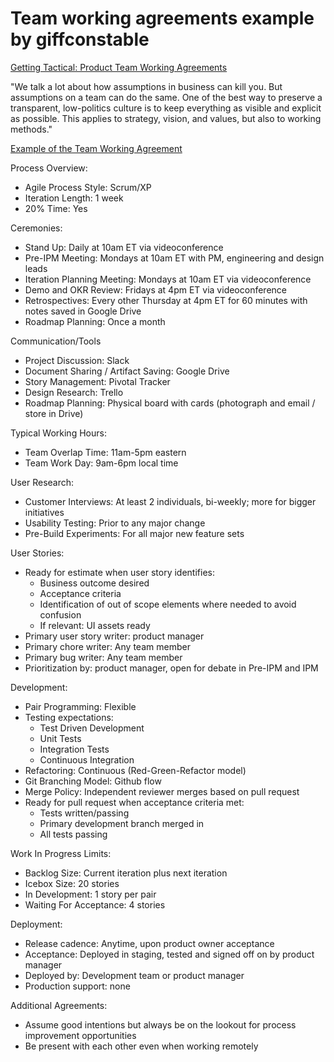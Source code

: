 # Team working agreements example by giffconstable

[Getting Tactical: Product Team Working Agreements](https://giffconstable.com/2016/03/getting-tactical-product-team-working-agreements/)

"We talk a lot about how assumptions in business can kill you. But assumptions on a team can do the same. One of the best way to preserve a transparent, low-politics culture is to keep everything as visible and explicit as possible. This applies to strategy, vision, and values, but also to working methods."

[Example of the Team Working Agreement](https://docs.google.com/spreadsheets/d/1EYkSwnKVh_Y9207c_2FYSILXA6U-vUVq73hHmIe-yT0/edit?usp=sharing)

Process Overview:

* Agile Process Style: Scrum/XP
* Iteration Length: 1 week
* 20% Time: Yes

Ceremonies:

* Stand Up: Daily at 10am ET via videoconference
* Pre-IPM Meeting: Mondays at 10am ET with PM, engineering and design leads
* Iteration Planning Meeting: Mondays at 10am ET via videoconference
* Demo and OKR Review: Fridays at 4pm ET via videoconference
* Retrospectives: Every other Thursday at 4pm ET for 60 minutes with notes saved in Google Drive
* Roadmap Planning: Once a month

Communication/Tools

* Project Discussion: Slack
* Document Sharing / Artifact Saving: Google Drive
* Story Management: Pivotal Tracker
* Design Research: Trello
* Roadmap Planning: Physical board with cards (photograph and email / store in Drive)

Typical Working Hours:

* Team Overlap Time: 11am-5pm eastern
* Team Work Day: 9am-6pm local time

User Research:

* Customer Interviews: At least 2 individuals, bi-weekly; more for bigger initiatives
* Usability Testing: Prior to any major change
* Pre-Build Experiments: For all major new feature sets

User Stories:

* Ready for estimate when user story identifies:
  * Business outcome desired
  * Acceptance criteria
  * Identification of out of scope elements where needed to avoid confusion
  * If relevant: UI assets ready
* Primary user story writer: product manager
* Primary chore writer: Any team member
* Primary bug writer: Any team member
* Prioritization by: product manager, open for debate in Pre-IPM and IPM

Development:

* Pair Programming: Flexible
* Testing expectations: 
  * Test Driven Development
  * Unit Tests
  * Integration Tests
  * Continuous Integration
* Refactoring: Continuous (Red-Green-Refactor model)
* Git Branching Model: Github flow
* Merge Policy: Independent reviewer merges based on pull request
* Ready for pull request when acceptance criteria met:
  * Tests written/passing
  * Primary development branch merged in
  * All tests passing

Work In Progress Limits:

* Backlog Size: Current iteration plus next iteration
* Icebox Size: 20 stories
* In Development: 1 story per pair
* Waiting For Acceptance: 4 stories

Deployment:

* Release cadence: Anytime, upon product owner acceptance
* Acceptance: Deployed in staging, tested and signed off on by product manager
* Deployed by: Development team or product manager
* Production support: none

Additional Agreements:

* Assume good intentions but always be on the lookout for process improvement opportunities
* Be present with each other even when working remotely
